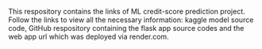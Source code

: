 This respository contains the links of ML credit-score prediction project.
Follow the links to view all the necessary information: kaggle model source code, GitHub respository containing the flask app source codes and the web app url which was deployed via render.com.
